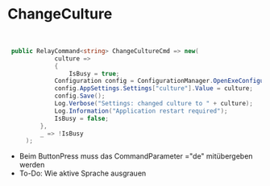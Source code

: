 # ChangeCulture

​                

```c#
 public RelayCommand<string> ChangeCultureCmd => new(
             culture =>
             {
                 IsBusy = true;
             Configuration config = ConfigurationManager.OpenExeConfiguration(ConfigurationUserLevel.None);
             config.AppSettings.Settings["culture"].Value = culture;
             config.Save();
             Log.Verbose("Settings: changed culture to " + culture);
             Log.Information("Application restart required");
             IsBusy = false;
         },
         _ => !IsBusy
     );
```
- Beim ButtonPress muss das CommandParameter ="de" mitübergeben werden
- To-Do: Wie aktive Sprache ausgrauen